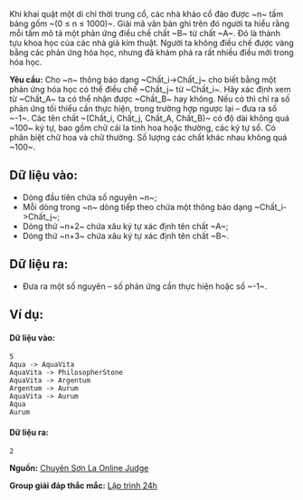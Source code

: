 Khi khai quật một di chỉ thời trung cổ, các nhà khảo cổ đào được ~n~ tấm bảng gốm ~(0 ≤ n ≤ 1000)~. Giải mã văn bản ghi trên đó người ta hiểu rằng mỗi tấm mô tả một phản ứng điều chế chất ~B~ từ chất ~A~. Đó là thành tựu khoa học của các nhà giả kim thuật. Người ta không điều chế được vàng bằng các phản ứng hóa học, nhưng đã khám phá ra rất nhiều điều mới trong hóa học.

**Yêu cầu:** Cho ~n~ thông báo dạng ~Chất_i->Chất_j~ cho biết bằng một phản ứng hóa học có thể điều chế ~Chất_j~ từ ~Chất_i~. Hãy xác định xem từ ~Chất_A~ ta có thể nhận được ~Chất_B~ hay không. Nếu có thì chỉ ra số phản ứng tối thiểu cần thực hiện, trong trường hợp ngược lại – đưa ra số ~-1~. Các tên chất ~(Chất_i, Chất_j, Chất_A, Chất_B)~ có độ dài không quá ~100~ ký tự, bao gồm chữ cái la tinh hoa hoặc thường, các ký tự số. Có phân biệt chữ hoa và chữ thường. Số lượng các chất khác nhau không quá ~100~.

## Dữ liệu vào:
- Dòng đầu tiên chứa số nguyên ~n~;
- Mỗi dòng trong ~n~ dòng tiếp theo chứa một thông báo dạng ~Chất_i->Chất_j~;
- Dòng thứ ~n+2~ chứa xâu ký tự xác định tên chất ~A~;
- Dòng thứ ~n+3~ chứa xâu ký tự xác định tên chất ~B~.

## Dữ liệu ra:
- Đưa ra một số nguyên – số phản ứng cần thực hiện hoặc số ~-1~.

## Ví dụ:
#### Dữ liệu vào:
```
5
Aqua -> AquaVita
AquaVita -> PhilosopherStone
AquaVita -> Argentum
Argentum -> Aurum
AquaVita -> Aurum
Aqua
Aurum
```

#### Dữ liệu ra:
```
2
```
**Nguồn:** [Chuyên Sơn La Online Judge](http://csloj.ddns.net/)

**Group giải đáp thắc mắc:** [Lập trình 24h](https://www.facebook.com/groups/1386904321519984)